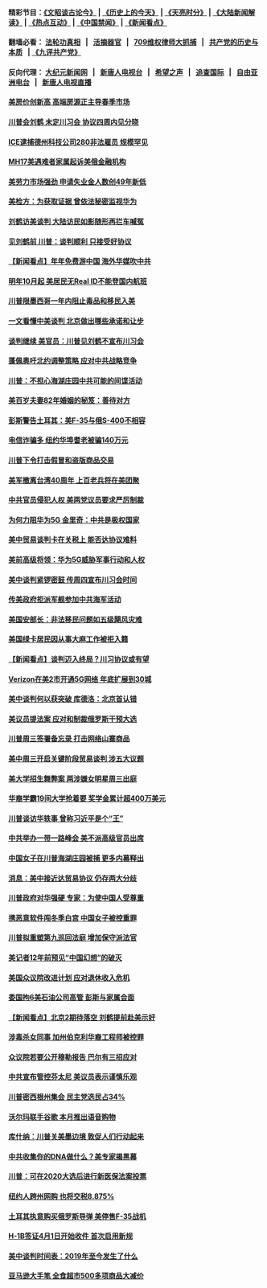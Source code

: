#### 精彩节目：[《文昭谈古论今》](http://134.209.198.168/wenzhao) | [《历史上的今天》](http://134.209.198.168/today-in-history) | [《天亮时分》](http://134.209.198.168/tianliang) | [《大陆新闻解读》](http://134.209.198.168/ntdtv-comedy) | [《热点互动》](http://134.209.198.168/ntdtv-rdhd)  | [《中国禁闻》](http://134.209.198.168/ntdtv-news) | [《新闻看点》](http://134.209.198.168/news-insight) 

  #### 翻墙必看： [法轮功真相](http://134.209.198.168:10000/videos/truth.html) &nbsp;&nbsp;|&nbsp;&nbsp; [活摘器官](http://134.209.198.168:10000/videos/res/Organs/) &nbsp;&nbsp;|&nbsp;&nbsp; [709维权律师大抓捕](http://134.209.198.168:10000/videos/709/) &nbsp;&nbsp;|&nbsp;&nbsp; [共产党的历史与本质](http://134.209.198.168:10000/videos/ccp.html) &nbsp;&nbsp;| [《九评共产党》](http://134.209.198.168:10000/videos/jiuping/) 

#### 反向代理： [大纪元新闻网](http://134.209.198.168:10080/) &nbsp;&nbsp;|&nbsp;&nbsp; [新唐人电视台](http://134.209.198.168:8000/) &nbsp;&nbsp;|&nbsp;&nbsp; [希望之声](http://134.209.198.168:8200/) &nbsp;&nbsp;|&nbsp;&nbsp; [追查国际](http://134.209.198.168:10010/) &nbsp;&nbsp;|&nbsp;&nbsp; [自由亚洲电台](http://134.209.198.168:9800/) &nbsp;&nbsp;|&nbsp;&nbsp; [新唐人电视直播](http://134.209.198.168/) 

#### [美房价创新高 高端房源正主导春季市场](../pages/nsc412/n11163828.md?t=04050037) 

#### [川普会刘鹤 未定川习会 协议四周内见分晓](../pages/nsc412/n11163844.md?t=04050037) 

#### [ICE逮捕德州科技公司280非法雇员 规模罕见](../pages/nsc412/n11163807.md?t=04050037) 

#### [MH17美遇难者家属起诉美俄金融机构](../pages/nsc412/n11163426.md?t=04050037) 

#### [美劳力市场强劲 申请失业金人数创49年新低](../pages/nsc412/n11163511.md?t=04050037) 

#### [美检方：为获取证据 曾依法秘密监视华为](../pages/nsc412/n11163689.md?t=04050037) 

#### [刘鹤访美谈判 大陆访民如影随形再拦车喊冤](../pages/nsc412/n11163547.md?t=04050037) 

#### [见刘鹤前 川普：谈判顺利 只接受好协议](../pages/nsc412/n11162965.md?t=04050037) 

#### [【新闻看点】年年免费游中国 海外华媒吹中共](../pages/nsc412/n11163361.md?t=04050037) 

#### [明年10月起 美居民无Real ID不能登国内航班](../pages/nsc412/n11163420.md?t=04050037) 

#### [川普限墨西哥一年内阻止毒品和移民入美](../pages/nsc412/n11163270.md?t=04050037) 

#### [一文看懂中美谈判 北京做出哪些承诺和让步](../pages/nsc412/n11162886.md?t=04050037) 

#### [谈判继续 美官员：川普见刘鹤不宣布川习会](../pages/nsc412/n11163387.md?t=04050037) 

#### [蓬佩奥吁北约调整策略 应对中共战略竞争](../pages/nsc412/n11163003.md?t=04050037) 

#### [川普：不担心海湖庄园中共可能的间谍活动](../pages/nsc412/n11163088.md?t=04050037) 

#### [美百岁夫妻82年婚姻的秘笈：善待对方](../pages/nsc412/n11162852.md?t=04050037) 

#### [彭斯警告土耳其：美F-35与俄S-400不相容](../pages/nsc412/n11162501.md?t=04050037) 

#### [电信诈骗多 纽约华埠耆老被骗140万元](../pages/nsc412/n11162500.md?t=04050037) 

#### [川普下令打击假冒和盗版商品交易](../pages/nsc412/n11162408.md?t=04050037) 

#### [美军撤离台湾40周年 上百老兵将在美团聚](../pages/nsc412/n11162022.md?t=04050037) 

#### [中共官员侵犯人权 美两党议员要求严厉制裁](../pages/nsc412/n11161642.md?t=04050037) 

#### [为何力阻华为5G 金里奇：中共是极权国家](../pages/nsc412/n11160683.md?t=04050037) 

#### [美中贸易谈判卡在关税上 能否达协议难料](../pages/nsc412/n11161289.md?t=04050037) 

#### [美前高级将领：华为5G威胁军事行动和人权](../pages/nsc412/n11161385.md?t=04050037) 

#### [美中谈判紧锣密鼓 传周四宣布川习会时间](../pages/nsc412/n11161382.md?t=04050037) 

#### [传美政府拒派军舰参加中共海军活动](../pages/nsc412/n11161261.md?t=04050037) 

#### [美国安部长：非法移民问题如五级飓风灾难](../pages/nsc412/n11161128.md?t=04050037) 

#### [美国绿卡居民因从事大麻工作被拒入籍](../pages/nsc412/n11161020.md?t=04050037) 

#### [【新闻看点】谈判迈入终局？川习协议或有望](../pages/nsc412/n11160762.md?t=04050037) 

#### [Verizon在美2市开通5G网络 年底扩展到30城](../pages/nsc412/n11160738.md?t=04050037) 

#### [美中谈判何以获突破 库德洛：北京首认错](../pages/nsc412/n11160775.md?t=04050037) 

#### [美议员提法案 应对和制裁俄罗斯干预大选](../pages/nsc412/n11160333.md?t=04050037) 

#### [川普周三签署备忘录 打击网络山寨商品](../pages/nsc412/n11160581.md?t=04050037) 

#### [美中周三开启关键阶段贸易谈判 涉五大议题](../pages/nsc412/n11160614.md?t=04050037) 

#### [美大学招生舞弊案 两涉嫌女明星周三出庭](../pages/nsc412/n11160015.md?t=04050037) 

#### [华裔学霸19间大学抢着要 奖学金累计超400万美元](../pages/nsc412/n11160012.md?t=04050037) 

#### [川普谈访华轶事 曾称习近平是个“王”](../pages/nsc412/n11159788.md?t=04050037) 

#### [中共举办一带一路峰会 美不派高级官员出席](../pages/nsc412/n11158984.md?t=04050037) 

#### [中国女子在川普海湖庄园被捕 更多内幕释出](../pages/nsc412/n11159107.md?t=04050037) 

#### [消息：美中接近达贸易协议 仍存两大分歧](../pages/nsc412/n11158910.md?t=04050037) 

#### [川普政府对华强硬 专家：为使中国人受尊重](../pages/nsc412/n11158598.md?t=04050037) 

#### [携恶意软件闯冬季白宫 中国女子被控重罪](../pages/nsc412/n11158549.md?t=04050037) 

#### [川普拟重塑第九巡回法庭 增加保守派法官](../pages/nsc412/n11158297.md?t=04050037) 

#### [美记者12年前预见“中国幻想”的破灭](../pages/nsc412/n11158248.md?t=04050037) 

#### [美国众议院改进计划 应对退休收入危机](../pages/nsc412/n11158418.md?t=04050037) 

#### [委国拘6美石油公司高管 彭斯与家属会面](../pages/nsc412/n11158306.md?t=04050037) 

#### [【新闻看点】北京2期待落空 刘鹤提前赴美示好](../pages/nsc412/n11158091.md?t=04050037) 

#### [涉毒杀女同事 加州伯克利华裔工程师被控罪](../pages/nsc412/n11158318.md?t=04050037) 

#### [众议院若要公开穆勒报告 巴尔有三招应对](../pages/nsc412/n11158295.md?t=04050037) 

#### [中共宣布管控芬太尼 美议员表示谨慎乐观](../pages/nsc412/n11158095.md?t=04050037) 

#### [川普密西根州集会 民主党选民占34%](../pages/nsc412/n11157997.md?t=04050037) 

#### [沃尔玛联手谷歌 本月推出语音购物](../pages/nsc412/n11157804.md?t=04050037) 

#### [库什纳：川普关美墨边境 敦促人们行动起来](../pages/nsc412/n11157753.md?t=04050037) 

#### [中共收集你的DNA做什么？美专家揭黑幕](../pages/nsc412/n11156644.md?t=04050037) 

#### [川普：可在2020大选后进行新医保法案投票](../pages/nsc412/n11157433.md?t=04050037) 

#### [纽约人跨州网购 也将交税8.875%](../pages/nsc412/n11157392.md?t=04050037) 

#### [土耳其执意购买俄罗斯导弹 美停售F-35战机](../pages/nsc412/n11156910.md?t=04050037) 

#### [H-1B签证4月1日开始收件 首次启用新规](../pages/nsc412/n11156441.md?t=04050037) 

#### [美中谈判时间表：2019年至今发生了什么](../pages/nsc412/n11156116.md?t=04050037) 

#### [亚马逊大手笔 全食超市500多项商品大减价](../pages/nsc412/n11156281.md?t=04050037) 

